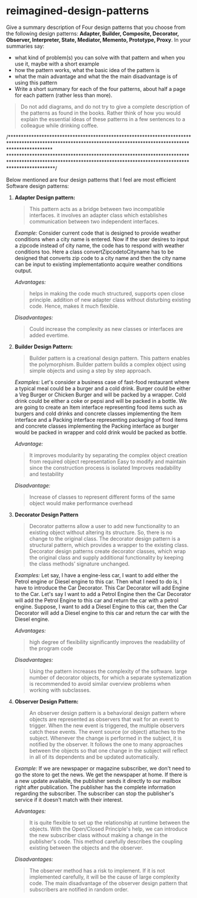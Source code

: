 # reimagined-design-patterns

Give a summary description of Four design patterns that you choose from the following design patterns: **Adapter,  Builder, Composite, Decorator, Observer, Interpreter, State, Mediator, Memento, Prototype, Proxy**. In your summaries say:

- what kind of problem(s) you can solve with that pattern and when you use it, maybe with a short example
- how the pattern works, what the basic idea of the pattern is
- what the main advantage and what the the main disadvantage is of using this pattern
- Write a short summary for each of the four patterns, about half a page for each pattern (rather less than more). 

> Do not add diagrams, and do not try to give a complete description of the patterns as found in the books. Rather think of how you would explain the essential ideas of these patterns in a few sentences to a colleague while drinking coffee.

/****************************************************************************************************************************************************************
*****************************************************************************************************************************************************************/

Below mentioned are four design patterns that  I feel are most efficient Software design patterns:

1. **Adapter Design pattern:**
    > This pattern acts as a bridge between two incompatible interfaces.
    > it involves an adapter class which establishes communication between two independent interfaces.
    
    *Example:*
    Consider current code that is designed to provide weather conditions when a city name is entered.
    Now if the user desires to input a zipcode instead of city name, the code has to respond with weather conditions too.
    Here a class convertZipcodetoCityname has to be designed that converts zip code to a city name and then the city name can be input to
    existing implementationto acquire weather conditions output.
    
    *Advantages:*
    > helps in making the code much structured, supports open close principle.
    > addition of new adapter class without disturbing existing code. Hence, makes it much flexible.
    
    *Disadvantages:*
    > Could increase the complexity as new classes or interfaces are added evertime.
 
 2. **Builder Design Pattern:**
    > Builder pattern is a creational design pattern. 
    > This pattern enables the polymorphism. 
    > Builder pattern builds a complex object using simple objects and using a step by step approach.
    
    *Examples:*
    Let's consider a business case of fast-food restaurant where a typical meal could be a burger and a cold drink. Burger could be either a Veg Burger or
    Chicken Burger and will be packed by a wrapper. Cold drink could be either a coke or pepsi and will be packed in a bottle.
    We are going to create an Item interface representing food items such as burgers and cold drinks and concrete classes implementing the Item interface and a
    Packing interface representing packaging of food items and concrete classes implementing the Packing interface as burger would be packed in wrapper and
    cold drink would be packed as bottle.
    
    *Advantage:*
    > It improves modularity by separating the complex object creation from required object representation
    > Easy to modify and maintain since the construction process is isolated
    > Improves readability and testability
    
    *Disadvantage:*
    > Increase of classes to represent different forms of the same object would make performance overhead
    
 3. **Decorator Design Pattern**
    > Decorator patterns allow a user to add new functionality to an existing object without altering its structure. So, there is no change to the original
    class.
    > The decorator design pattern is a structural pattern, which provides a wrapper to the existing class.
    > Decorator design patterns create decorator classes, which wrap the original class and supply additional functionality by keeping the class methods’
    signature unchanged.
    
    *Examples:*
    Let say, I have a engine-less car, I want to add either the Petrol engine or Diesel engine to this car. Then what I need to do is, I have to introduce the
    Car Decorator. This Car Decorator will add Engine to the Car. Let's say I want to add a Petrol Engine then the Car Decorator will add the Petrol Engine to
    this car and return the car with a petrol engine. Suppose, I want to add a Diesel Engine to this car, then the Car Decorator will add a Diesel engine to
    this car and return the car with the Diesel engine.
    
    *Advantages:*
    > high degree of flexibility
    >  significantly improves the readability of the program code
    
    *Disadvantages:*
    > Using the pattern increases the complexity of the software.
    > large number of decorator objects, for which a separate systematization is recommended to avoid similar overview problems when working with subclasses.
    
4. **Observer Design Pattern:**
   > An observer design pattern is a behavioral design pattern where objects are represented as observers that wait for an event to trigger. When the new event
     is triggered, the multiple observers catch these events.
   > The event source (or object) attaches to the subject. Whenever the change is performed in the subject, it is notified by the observer. 
   > It follows the one to many approaches between the objects so that one change in the subject will reflect in all of its dependents and be updated
     automatically.
     
    *Example:*
    If we are newspaper or magazine subscriber, we don't need to go the store to get the news. We get the newspaper at home. If there is a new update
    available, the publisher sends it directly to our mailbox right after publication.
    The publisher has the complete information regarding the subscriber. The subscriber can stop the publisher's service if it doesn't match with their
    interest.

   *Advantages:*
   > It is quite flexible to set up the relationship at runtime between the objects.
   > With the Open/Closed Principle's help, we can introduce the new subscriber class without making a change in the publisher's code.
   > This method carefully describes the coupling existing between the objects and the observer.

    *Disadvantages:*
    > The observer method has a risk to implement. If it is not implemented carefully, it will be the cause of large complexity code.
    > The main disadvantage of the observer design pattern that subscribers are notified in random order.


    
    
    
    

